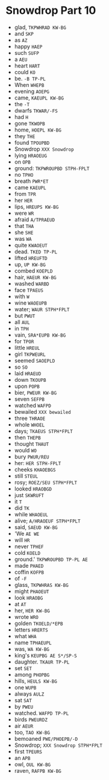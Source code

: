 # Snowdrop Part 10

* glad, `TKPWHRAD KW-BG`
* and `SKP`
* as `AZ`
* happy `HAEP`
* such `SUFP`
* a `AEU`
* heart `HART`
* could `KO`
* be. `-B TP-PL`
* When `WHEPB`
* evening `AOEPG`
* came, `KAEUPL KW-BG`
* the `-T`
* dwarfs `TKWAR/-FS`
* had `H`
* gone `TKWOPB`
* home, `HOEPL KW-BG`
* they `THE`
* found `TPOUPBD`
* Snowdrop `XXX Snowdrop`
* lying `HRAOEUG`
* on `OPB`
* ground: `TKPWROUPBD STPH-FPLT`
* no `TPHO`
* breath `PWR*ET`
* came `KAEUPL`
* from `TPR`
* her `HER`
* lips, `HREUPS KW-BG`
* were `WR`
* afraid `A/TPRAEUD`
* that `THA`
* she `SHE`
* was `WA`
* quite `KWAOEUT`
* dead. `TKED TP-PL`
* lifted `HREUFTD`
* up, `UP KW-BG`
* combed `KOEPLD`
* hair, `HAEUR KW-BG`
* washed `WARBD`
* face `TPAEUS`
* with `W`
* wine `WAOEUPB`
* water; `WAUR STPH*FPLT`
* but `PWUT`
* all `AUL`
* in `TPH`
* vain, `SRA*EUPB KW-BG`
* for `TPOR`
* little `HREUL`
* girl `TKPWEURL`
* seemed `SAOEPLD`
* so `SO`
* laid `HRAEUD`
* down `TKOUPB`
* upon `POPB`
* bier, `PWEUR KW-BG`
* seven `SEFPB`
* watched `WAFPD`
* bewailed `XXX bewailed`
* three `THRAOE`
* whole `WHOEL`
* days; `TKAEUS STPH*FPLT`
* then `THEPB`
* thought `THAUT`
* would `WO`
* bury `PWUR/REU`
* her: `HER STPH-FPLT`
* cheeks `KHAOEBGS`
* still `STEUL`
* rosy; `ROEZ/SEU STPH*FPLT`
* looked `HRAOBGD`
* just `SKWRUFT`
* it `T`
* did `TK`
* while `WHAOEUL`
* alive; `A/HRAOEUF STPH*FPLT`
* said, `SAEUD KW-BG`
* 'We `AE WE`
* will `HR`
* never `TPHEF`
* cold `KOELD`
* ground.' `TKPWROUPBD TP-PL AE`
* made `PHAED`
* coffin `KOFPB`
* of `-F`
* glass, `TKPWHRAS KW-BG`
* might `PHAOEUT`
* look `HRAOBG`
* at `AT`
* her, `HER KW-BG`
* wrote `WRO`
* golden `TKOELD/*EPB`
* letters `HRERTS`
* what `WHA`
* name `TPHAEUPL`
* was, `WA KW-BG`
* king's `KEUPBG AE S*/SP-S`
* daughter. `TKAUR TP-PL`
* set `SET`
* among `PHOPBG`
* hills, `HEULS KW-BG`
* one `WUPB`
* always `AULZ`
* sat `SAT`
* by `PWEU`
* watched. `WAFPD TP-PL`
* birds `PWEURDZ`
* air `AEUR`
* too, `TAO KW-BG`
* bemoaned `PWE/PHOEPB/-D`
* Snowdrop; `XXX Snowdrop STPH*FPLT`
* first `TPEURS`
* an `APB`
* owl, `OUL KW-BG`
* raven, `RAFPB KW-BG`
